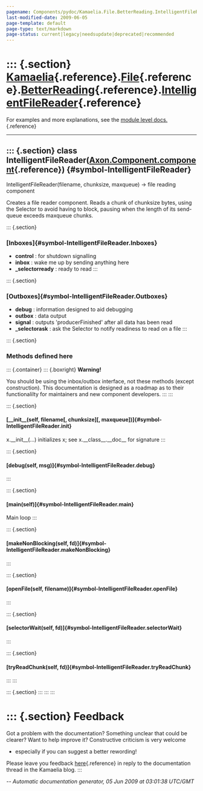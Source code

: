```yaml
---
pagename: Components/pydoc/Kamaelia.File.BetterReading.IntelligentFileReader
last-modified-date: 2009-06-05
page-template: default
page-type: text/markdown
page-status: current|legacy|needsupdate|deprecated|recommended
---
```

::: {.section}
[Kamaelia](/Components/pydoc/Kamaelia.html){.reference}.[File](/Components/pydoc/Kamaelia.File.html){.reference}.[BetterReading](/Components/pydoc/Kamaelia.File.BetterReading.html){.reference}.[IntelligentFileReader](/Components/pydoc/Kamaelia.File.BetterReading.IntelligentFileReader.html){.reference}
==============================================================================================================================================================================================================================================================================================================

For examples and more explanations, see the [module level
docs.](/Components/pydoc/Kamaelia.File.BetterReading.html){.reference}

------------------------------------------------------------------------

::: {.section}
class IntelligentFileReader([Axon.Component.component](/Docs/Axon/Axon.Component.component.html){.reference}) {#symbol-IntelligentFileReader}
-------------------------------------------------------------------------------------------------------------

IntelligentFileReader(filename, chunksize, maxqueue) -\> file reading
component

Creates a file reader component. Reads a chunk of chunksize bytes, using
the Selector to avoid having to block, pausing when the length of its
send-queue exceeds maxqueue chunks.

::: {.section}
### [Inboxes]{#symbol-IntelligentFileReader.Inboxes}

-   **control** : for shutdown signalling
-   **inbox** : wake me up by sending anything here
-   **\_selectorready** : ready to read
:::

::: {.section}
### [Outboxes]{#symbol-IntelligentFileReader.Outboxes}

-   **debug** : information designed to aid debugging
-   **outbox** : data output
-   **signal** : outputs \'producerFinished\' after all data has been
    read
-   **\_selectorask** : ask the Selector to notify readiness to read on
    a file
:::

::: {.section}
### Methods defined here

::: {.container}
::: {.boxright}
**Warning!**

You should be using the inbox/outbox interface, not these methods
(except construction). This documentation is designed as a roadmap as to
their functionalilty for maintainers and new component developers.
:::
:::

::: {.section}
#### [\_\_init\_\_(self, filename\[, chunksize\]\[, maxqueue\])]{#symbol-IntelligentFileReader.__init__}

x.\_\_init\_\_(\...) initializes x; see x.\_\_class\_\_.\_\_doc\_\_ for
signature
:::

::: {.section}
#### [debug(self, msg)]{#symbol-IntelligentFileReader.debug}
:::

::: {.section}
#### [main(self)]{#symbol-IntelligentFileReader.main}

Main loop
:::

::: {.section}
#### [makeNonBlocking(self, fd)]{#symbol-IntelligentFileReader.makeNonBlocking}
:::

::: {.section}
#### [openFile(self, filename)]{#symbol-IntelligentFileReader.openFile}
:::

::: {.section}
#### [selectorWait(self, fd)]{#symbol-IntelligentFileReader.selectorWait}
:::

::: {.section}
#### [tryReadChunk(self, fd)]{#symbol-IntelligentFileReader.tryReadChunk}
:::
:::

::: {.section}
:::
:::
:::

::: {.section}
Feedback
========

Got a problem with the documentation? Something unclear that could be
clearer? Want to help improve it? Constructive criticism is very welcome
- especially if you can suggest a better rewording!

Please leave you feedback
[here](../../../cgi-bin/blog/blog.cgi?rm=viewpost&nodeid=1142023701){.reference}
in reply to the documentation thread in the Kamaelia blog.
:::

*\-- Automatic documentation generator, 05 Jun 2009 at 03:01:38 UTC/GMT*
